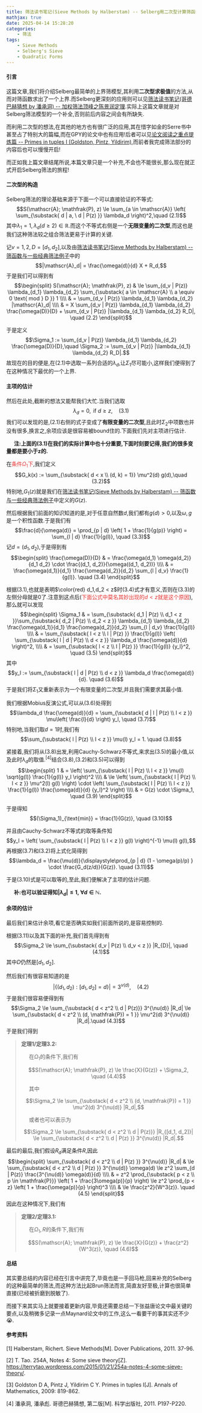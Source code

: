 ```yaml
---
title: 筛法读书笔记(Sieve Methods by Halberstam) -- Selberg用二次型计算筛函数上界
mathjax: true
date: 2025-04-14 15:28:20
categories:
    - 筛法
tags:
    - Sieve Methods
    - Selberg's Sieve
    - Quadratic Forms
---
```


#### 引言

这篇文章,我们将介绍Selberg最简单的上界筛模型,其利用**二次型求极值**的方法,从而对筛函数求出了一个上界.而Selberg更深刻的应用则可以见[筛法读书笔记(哥德巴赫猜想 by 潘承洞) -- 加权筛法顶峰之陈景润定理](https://math-4-anon.top/2025/03/12/notes-about-sieve-methods-4/index.html?_sw-precache=65e0ce052d6a97b59355681a4204c7a6).实际上这篇文章就是对Selberg筛法模型的一个补全,否则前后内容之间会有所缺失.

而利用二次型的想法,在其他的地方也有很广泛的应用,其在惜字如金的Serre书中甚至占了特别大的篇幅,而在GPY的论文中也有应用!后者可以见[论文阅读之重点提炼篇 -- Primes in tuples I (Goldston, Pintz, Yildirim)](https://math-4-anon.top/2025/02/07/GPY-sieve-method-2/index.html?_sw-precache=e8d545eb59b76a66841e75fe0a3c0b2f),而前者我完成筛法部分的内容后也可以慢慢开启!

而正如我上篇文章结尾所说,本篇文章只是一个补充,不会也不能很长,那么现在就正式开启Selberg筛法的旅程!

#### 二次型的构造

Selberg筛法的理论基础来源于下面一个可以直接验证的不等式:
$$S(\mathscr{A}; \mathfrak{P}, z) \le \sum_{a \in \mathscr{A}} \left( \sum_{\substack{ d | a, \ d | P(z) }} \lambda_d \right)^2,\quad (2.1)$$
其中$\lambda_1 = 1, \lambda_d(d \ge 2) \in \mathbb{R}$.而这个不等式右侧是一个**无限变量的二次型**,而这也是我们这种筛法较之组合筛法更易于计算的关键.

记$v = 1, 2, D = [d_1, d_2]$,以及由[筛法读书笔记(Sieve Methods by Halberstam) -- 筛函数与一些经典筛法例子](https://math-4-anon.top/2024/12/02/notes-about-sieve-methods-3/index.html?_sw-precache=5a204869a4629667ba0e2f1bccfe7cd1)中的
$$|\mathscr{A}_d| = \frac{\omega(d)}{d} X + R_d,$$
于是我们可以得到有
$$\begin{split}
    S(\mathscr{A}; \mathfrak{P}, z) & \le \sum_{d_v | P(z)} \lambda_{d_1} \lambda_{d_2} \sum_{\substack{ a \in \mathscr{A} \\ a \equiv 0 \text{ mod } D }} 1 \\\\
    & = \sum_{d_v | P(z)} \lambda_{d_1} \lambda_{d_2} |\mathscr{A}_d| \\\\
    & = X \sum_{d_v | P(z)} \lambda_{d_1} \lambda_{d_2} \frac{\omega(D)}{D} + \sum_{d_v | P(z)} |\lambda_{d_1} \lambda_{d_2} R_D|, \quad (2.2)
\end{split}$$

于是定义
$$\Sigma_1 := \sum_{d_v | P(z)} \lambda_{d_1} \lambda_{d_2} \frac{\omega(D)}{D},\quad \Sigma_2 := \sum_{d_v | P(z)} |\lambda_{d_1} \lambda_{d_2} R_D|.$$
故现在的目的便是,在(2.1)中选取一系列合适的$\lambda_d$,让$\Sigma_1$尽可能小,这样我们便得到了在这种情况下最优的一个上界.

#### 主项的估计

然后在此处,截断的想法又能帮我们大忙.当我们选取
$$\lambda_d = 0, \text{ if } d \ge z,\quad (3.1)$$
我们可以发现的是,(2.1)右侧的式子变成了**有限变量的二次型**,且此时$\Sigma_2$中项数也并没有很多,换言之,余项应该是很容易被bound住的.下面我们先对主项进行估计.

**$\quad$ 注:上面的(3.1)在我们的实际计算中也十分重要,下面时刻要记得,我们的很多变量都是要小于z的.**

在<span style="color: rgb(230,51,51)">条件$\Omega_1$下</span>,我们定义
$$G_k(x) := \sum_{\substack{ d < x \\ (d, k) = 1}} \mu^2(d) g(d),\quad (3.2)$$
特别地,$G_1(z)$就是我们在[筛法读书笔记(Sieve Methods by Halberstam) -- 筛函数与一些经典筛法例子](https://math-4-anon.top/2024/12/02/notes-about-sieve-methods-3/index.html?_sw-precache=5a204869a4629667ba0e2f1bccfe7cd1)中定义的$G(z)$.

然后根据我们前面的知识知道的是,对于任意自然数$d$,我们都有$g(d) > 0$,以及$\omega,g$是一个积性函数.于是我们有
$$\frac{d}{\omega(d)} = \prod_{p | d} \left( 1 + \frac{1}{g(p)} \right) = \sum_{l | d} \frac{1}{g(l)}, \quad (3.3)$$
记$d = (d_1, d_2)$,于是得到有
$$\begin{split}
    \frac{\omega(D)}{D} & = \frac{\omega(d_1) \omega(d_2)}{d_1 d_2} \cdot \frac{(d_1, d_2)}{\omega((d_1, d_2))} \\\\
    & = \frac{\omega(d_1)}{d_1} \frac{\omega(d_2)}{d_2} \sum_{l | d_v} \frac{1}{g(l)}. \quad (3.4)
\end{split}$$

根据(3.1),也就是表明$\color{red} d_1,d_2 < z$时(3.4)式才有意义,否则在(3.3)的左侧分母就是$0$了.注意到这点后(<span style="color: rgb(230,51,51)">下面公式中莫名其妙出现的$d < z$就是这个原因</span>),那么就可以发现
$$\begin{split}
    \Sigma_1 & = \sum_{\substack{ d_1 | P(z) \\ d_1 < z }}\sum_{\substack{ d_2 | P(z) \\ d_2 < z }} \lambda_{d_1} \lambda_{d_2} \frac{\omega(d_1)}{d_1} \frac{\omega(d_2)}{d_2} \sum_{l | d_v} \frac{1}{g(l)} \\\\
    & = \sum_{\substack{ l < z \\ l | P(z) }} \frac{1}{g(l)} \left( \sum_{\substack{ l | d | P(z) \\ d < z }} \lambda_d \frac{\omega(d)}{d} \right)^2, \\\\
    & = \sum_{\substack{ l < z \\ l | P(z) }} \frac{1}{g(l)} {y_l}^2, \quad (3.5)
\end{split}$$
其中
$$y_l := \sum_{\substack{ l | d | P(z) \\ d < z }} \lambda_d \frac{\omega(d)}{d}. \quad (3.6)$$
于是我们将$\Sigma_1$又重新表示为一个有限变量的二次型,并且我们需要求其最小值.

我们根据Mobius反演公式,可以从(3.6)处得到
$$\lambda_d \frac{\omega(d)}{d} = \sum_{\substack{ d | l | P(z) \\ l < z }} \mu\left( \frac{l}{d} \right) y_l, \quad (3.7)$$
特别地,当我们取$d = 1$时,我们有
$$\sum_{\substack{ l | P(z) \\ l < z }} \mu(l) y_l = 1. \quad (3.8)$$

紧接着,我们将从(3.8)出发,利用Cauchy-Schwarz不等式,来求出(3.5)的最小值,以及此时$\lambda_d$的取值.$^{[4]}$结合(3.8),(3.2)和(3.5)可以得到
$$\begin{split}
    1 & = \left( \sum_{\substack{ l | P(z) \\ l < z }} \mu(l) \sqrt{g(l)} \frac{1}{g(l)} y_l \right)^2 \\\\
    & \le \left( \sum_{\substack{ l | P(z) \\ l < z }} \mu^2(l) g(l) \right) \cdot \left( \sum_{\substack{ l | P(z) \\ l < z }} \frac{1}{g(l)} \frac{\omega(d)}{d} {y_l}^2 \right) \\\\
    & = G(z) \cdot \Sigma_1, \quad (3.9)
\end{split}$$

于是得知
$$(\Sigma_1)_{\text{min}} = \frac{1}{G(z)}, \quad (3.10)$$

并且由Cauchy-Schwarz不等式的取等条件知
$$y_l = \left( \sum_{\substack{ l | P(z) \\ l < z }} g(l) \right)^{-1} \mu(l) g(l),$$
再根据(3.7)和(3.2)将上式化简得到
$$\lambda_d = \frac{\mu(d)}{\displaystyle\prod_{p | d} (1 - \omega(p)/p) } \cdot \frac{G_d(z/d)}{G(z)}. \quad (3.11)$$

于是(3.10)式是可以取等的,至此,我们便解决了主项的估计问题.

**$\quad$ 补:也可以验证得知$|\lambda_d| \le 1,\ \forall d \in \mathbb{N}$.**

#### 余项的估计

最后我们来估计余项,看它是否确实如我们前面所说的,是容易控制的.

根据(3.11)以及其下面的补充,我们首先得到有
$$\Sigma_2 \le \sum_{\substack{ d_v | P(z) \\ d_v < z }} |R_{D}|, \quad (4.1)$$
其中$D$仍然是$[d_1, d_2]$.

然后我们有很容易知道的是
$$\big|\big\{ (d_1, d_2) : [d_1, d_2] = d \big\}\big| = 3^{\nu(d)}, \quad (4.2)$$
于是我们很容易便得到有
$$\Sigma_2 \le \sum_{\substack{ d < z^2 \\ d | P(z)}} 3^{\nu(d)} |R_d| \le \sum_{\substack{ d < z^2 \\ (d, \mathfrak{P}) = 1 }} \mu^2(d) 3^{\nu(d)} |R_d|.\quad (4.3)$$
于是我们得到

> **定理1/定理3.2:**
>
> $\quad$ 在$\Omega_1$的条件下,我们有
>
> $$S(\mathscr{A}; \mathfrak{P}, z) \le \frac{X}{G(z)} + \Sigma_2, \quad (4.4)$$
>
> $\quad$ 其中
>
> $$\Sigma_2 \le \sum_{\substack{ d < z^2 \\ (d, \mathfrak{P}) = 1 }} \mu^2(d) 3^{\nu(d)} |R_d|,$$
>
> $\quad$ 或者也可以表示为
>
> $$\Sigma_2 \le \sum_{\substack{ d < z^2 \\ d | P(z)}} |R_{[d_1, d_2]}| \le \sum_{\substack{ d < z^2 \\ d | P(z) }} 3^{\nu(d)} |R_d|.$$

最后的最后,我们假设$R_d$满足条件$R$,因此
$$\begin{split}
    \sum_{\substack{ d < z^2 \\ d | P(z) }} 3^{\nu(d)} |R_d| & \le \sum_{\substack{ d < z^2 \\ d | P(z) }} 3^{\nu(d)} \omega(d) \le z^2 \sum_{d | P(z)} \frac{3^{\nu(d)} \omega(d)}{d} \\\\
    & = z^2 \prod_{\substack{ p < z \\ p \in \mathfrak{P}}} \left( 1 + \frac{3\omega(p)}{p} \right) \le z^2 \prod_{p < z} \left( 1 + \frac{\omega(p)}{p} \right)^3 \\\\
    & \le \frac{z^2}{W^3(z)}. \quad (4.5)
\end{split}$$
因此在这种情况下,我们有

> **定理2/定理3.1:**
>
> $\quad$ 在$\Omega_1, R$的条件下,我们有
>
> $$S(\mathscr{A}; \mathfrak{P}, z) \le \frac{X}{G(z)} + \frac{z^2}{W^3(z)}, \quad (4.6)$$

#### 总结

其实要总结的内容已经在引言中讲完了,毕竟也是一手回马枪,回来补充的Selberg的这种最简单的筛法,而这种方法比起Brun筛法而言,简直友好至极,计算也很简单直接(已经被折磨到脱敏了).

而接下来其实马上就要接着更新内容,毕竟还需要总结一下张益唐论文中最关键的要点,以及稍微多记录一点Maynard论文中的工作,这么一看要干的事其实还不少😭.

#### 参考资料

[1] Halberstam, Richert. Sieve Methods[M]. Dover Publications, 2011. 37-96.

[2] T. Tao. 254A, Notes 4: Some sieve theory[Z]. https://terrytao.wordpress.com/2015/01/21/254a-notes-4-some-sieve-theory/.

[3] Goldston D A, Pintz J, Yildirim C Y. Primes in tuples I[J]. Annals of Mathematics, 2009: 819-862.

[4] 潘承洞, 潘承彪. 哥德巴赫猜想, 第二版[M]. 科学出版社, 2011. P197-P220.